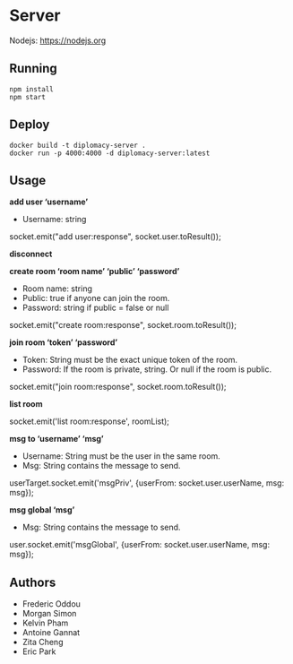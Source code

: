 # Server
Nodejs: https://nodejs.org

## Running
```
npm install
npm start
```

## Deploy
```
docker build -t diplomacy-server .
docker run -p 4000:4000 -d diplomacy-server:latest 
```

## Usage
**add user ‘username’**

- Username: string

socket.emit("add user:response", socket.user.toResult());

**disconnect**

**create room ‘room name’ ‘public’ ‘password’**

- Room name: string
- Public: true if anyone can join the room.
- Password: string if public = false or null

socket.emit("create room:response", socket.room.toResult());


**join room ‘token’ ‘password’**

- Token: String must be the exact unique token of the room.
- Password: If the room is private, string. Or null if the room is public.

socket.emit("join room:response", socket.room.toResult());

**list room**

socket.emit('list room:response', roomList);

**msg to ‘username’ ‘msg’**

- Username: String must be the user in the same room.
- Msg: String contains the message to send.

userTarget.socket.emit('msgPriv', {userFrom: socket.user.userName, msg: msg});

**msg global ‘msg’**

- Msg: String contains the message to send.

user.socket.emit('msgGlobal', {userFrom: socket.user.userName, msg: msg});

## Authors
- Frederic Oddou
- Morgan Simon
- Kelvin Pham
- Antoine Gannat
- Zita Cheng
- Eric Park